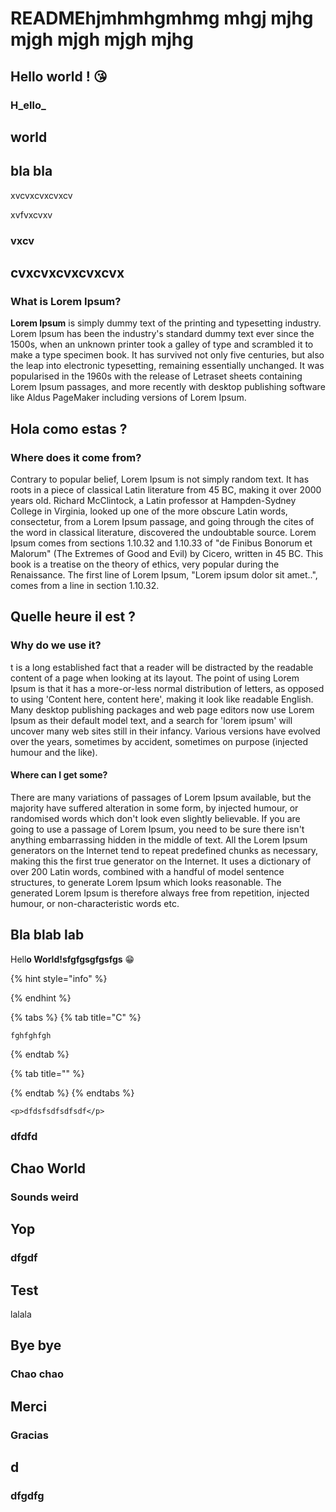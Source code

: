 # READMEhjmhmhgmhmg mhgj mjhg mjgh mjgh mjgh mjhg

## Hello world ! 😘 

### H_ello_

## world

## bla bla

xvcvxcvxcvxcv

xvfvxcvxv

### vxcv

## cvxcvxcvxcvxcvx



### What is Lorem Ipsum?

**Lorem Ipsum** is simply dummy text of the printing and typesetting industry. Lorem Ipsum has been the industry's standard dummy text ever since the 1500s, when an unknown printer took a galley of type and scrambled it to make a type specimen book. It has survived not only five centuries, but also the leap into electronic typesetting, remaining essentially unchanged. It was popularised in the 1960s with the release of Letraset sheets containing Lorem Ipsum passages, and more recently with desktop publishing software like Aldus PageMaker including versions of Lorem Ipsum.

## Hola como estas ?

### Where does it come from?

Contrary to popular belief, Lorem Ipsum is not simply random text. It has roots in a piece of classical Latin literature from 45 BC, making it over 2000 years old. Richard McClintock, a Latin professor at Hampden-Sydney College in Virginia, looked up one of the more obscure Latin words, consectetur, from a Lorem Ipsum passage, and going through the cites of the word in classical literature, discovered the undoubtable source. Lorem Ipsum comes from sections 1.10.32 and 1.10.33 of "de Finibus Bonorum et Malorum" \(The Extremes of Good and Evil\) by Cicero, written in 45 BC. This book is a treatise on the theory of ethics, very popular during the Renaissance. The first line of Lorem Ipsum, "Lorem ipsum dolor sit amet..", comes from a line in section 1.10.32.

## Quelle heure il est ?

### Why do we use it?

t is a long established fact that a reader will be distracted by the readable content of a page when looking at its layout. The point of using Lorem Ipsum is that it has a more-or-less normal distribution of letters, as opposed to using 'Content here, content here', making it look like readable English. Many desktop publishing packages and web page editors now use Lorem Ipsum as their default model text, and a search for 'lorem ipsum' will uncover many web sites still in their infancy. Various versions have evolved over the years, sometimes by accident, sometimes on purpose \(injected humour and the like\).

#### Where can I get some?

There are many variations of passages of Lorem Ipsum available, but the majority have suffered alteration in some form, by injected humour, or randomised words which don't look even slightly believable. If you are going to use a passage of Lorem Ipsum, you need to be sure there isn't anything embarrassing hidden in the middle of text. All the Lorem Ipsum generators on the Internet tend to repeat predefined chunks as necessary, making this the first true generator on the Internet. It uses a dictionary of over 200 Latin words, combined with a handful of model sentence structures, to generate Lorem Ipsum which looks reasonable. The generated Lorem Ipsum is therefore always free from repetition, injected humour, or non-characteristic words etc.

## Bla blab lab

Hell**o World!sfgfgsgfgsfgs** 😁 

{% hint style="info" %}

{% endhint %}

{% tabs %}
{% tab title="C" %}
```
fghfghfgh
```
{% endtab %}

{% tab title="" %}

{% endtab %}
{% endtabs %}



```
<p>dfdsfsdfsdfsdf</p>

```



### dfdfd

## Chao World

### Sounds weird

## Yop



### dfgdf

## Test

lalala

## Bye bye

### Chao chao

## Merci

### Gracias



## d

### dfgdfg



